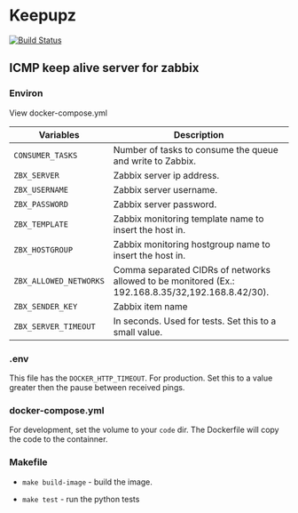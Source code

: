 # Keepupz

[![Build Status](http://192.168.8.238:8080/job/ISPM/job/keepupz/job/master/badge/icon)](http://192.168.8.238:8080/job/ISPM/job/keepupz/job/master/)

## ICMP keep alive server for zabbix

### Environ

View docker-compose.yml

__Variables__ | __Description__
--- | ---
`CONSUMER_TASKS` | Number of tasks to consume the queue and write to Zabbix.
`ZBX_SERVER` | Zabbix server ip address.
`ZBX_USERNAME` | Zabbix server username.
`ZBX_PASSWORD` | Zabbix server password.
`ZBX_TEMPLATE` | Zabbix monitoring template name to insert the host in.
`ZBX_HOSTGROUP` | Zabbix monitoring hostgroup name to insert the host in.
`ZBX_ALLOWED_NETWORKS` | Comma separated CIDRs of networks allowed to be monitored (Ex.: 192.168.8.35/32,192.168.8.42/30).
`ZBX_SENDER_KEY` | Zabbix item name
`ZBX_SERVER_TIMEOUT` | In seconds. Used for tests. Set this to a small value.

### .env
This file has the `DOCKER_HTTP_TIMEOUT`. For production. Set this to a value greater then the pause between received pings.

### docker-compose.yml
For development, set the volume to your `code` dir. The Dockerfile will copy the code to the containner.

### Makefile
- `make build-image` - build the image.

- `make test` - run the python tests
